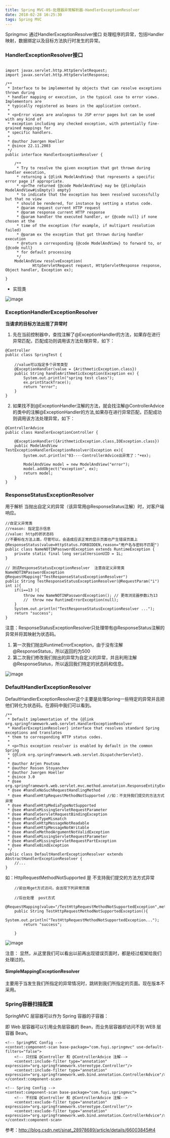 ```yaml
---
title: Spring MVC-05-处理器异常解析器-HandlerExceptionResolver
date: 2018-02-28 16:25:30
tags: Spring MVC
---
```


Springmvc 通过HandlerExceptionResolver接口 处理程序的异常，包括Handler映射，数据绑定以及目标方法执行时发生的异常。

### HandlerExceptionResolver接口

```

import javax.servlet.http.HttpServletRequest;
import javax.servlet.http.HttpServletResponse;

/**
 * Interface to be implemented by objects that can resolve exceptions thrown during
 * handler mapping or execution, in the typical case to error views. Implementors are
 * typically registered as beans in the application context.
 *
 * <p>Error views are analogous to JSP error pages but can be used with any kind of
 * exception including any checked exception, with potentially fine-grained mappings for
 * specific handlers.
 *
 * @author Juergen Hoeller
 * @since 22.11.2003
 */
public interface HandlerExceptionResolver {

	/**
	 * Try to resolve the given exception that got thrown during handler execution,
	 * returning a {@link ModelAndView} that represents a specific error page if appropriate.
	 * <p>The returned {@code ModelAndView} may be {@linkplain ModelAndView#isEmpty() empty}
	 * to indicate that the exception has been resolved successfully but that no view
	 * should be rendered, for instance by setting a status code.
	 * @param request current HTTP request
	 * @param response current HTTP response
	 * @param handler the executed handler, or {@code null} if none chosen at the
	 * time of the exception (for example, if multipart resolution failed)
	 * @param ex the exception that got thrown during handler execution
	 * @return a corresponding {@code ModelAndView} to forward to, or {@code null}
	 * for default processing
	 */
	ModelAndView resolveException(
			HttpServletRequest request, HttpServletResponse response, Object handler, Exception ex);

}
```
* 实现类

![image](https://note.youdao.com/yws/api/personal/file/8F88FA342F244104B1F3CDD028208E7E?method=download&shareKey=914787c23d3fc7b73954778a7f689409)

### ExceptionHandlerExceptionResolver

**当请求的目标方法出现了异常时**
1. 先在当前控制器中，查找注解了@ExceptionHandler的方法，如果存在进行异常匹配，匹配成功则调用该方法处理异常，如下：

```
@Controller
public class SpringTest {

    //value可以指定多个异常类型
    @ExceptionHandler(value = {ArithmeticException.class})
    public String handleArithmeticException(Exception ex) {
        System.out.println("spring test class");
        ex.printStackTrace();
        return "error";
    }
}
```

2. 如果找不到@ExceptionHandler注解的方法，就会找注解@ControllerAdvice的类中的注解@ExceptionHandler的方法,如果存在进行异常匹配，匹配成功则调用该方法处理异常，如下：
```
@ControllerAdvice
public class HandlerExceptionController {
    
    @ExceptionHandler({ArithmeticException.class,IOException.class})
    public ModelAndView TestExceptionHandlerExceptionResolver(Exception ex){
        System.out.println("03----ControllerAdvice出异常了："+ex);
        
        ModelAndView model = new ModelAndView("error");
        model.addObject("exception", ex);
        return model;
    }
}
```

### ResponseStatusExceptionResolver

用于解析 当抛出自定义的异常（该异常用@ResponseStatus注解）时，对客户端响应。

```
//自定义异常类
//reason: 指定显示信息   
//value: http的状状态码
//不要标在方法上面，尽管可以，会造成应该正常的显示页面也产生错误页面上
@ResponseStatus(value=HttpStatus.FORBIDDEN,reason="用户名与密码不匹配")
public class NameNOTINPasswordException extends RuntimeException {
    private static final long serialVersionUID = 1L;
}
```


```
// 测试ResponseStatusExceptionResolver  注意自定义异常类NameNOTINPasswordException
@RequestMapping("TestResponseStatusExceptionResolver")
public String TestResponseStatusExceptionResolver(@RequestParam("i") int i){
    if(i==13 ){
        throw new NameNOTINPasswordException(); // 更改浏览器参数i为13
        //  throw new RuntimeErrorException(null);
    }
    System.out.println("TestResponseStatusExceptionResolver ...");
    return "success";
}
```
注意：ResponseStatusExceptionResolver只处理带有@ResponseStatus注解的异常并将其映射为状态码。

1. 第一次我们抛出RuntimeErrorException，由于没有注解@ResponseStatus，所以返回的为500 
1. 第二次我们修改我们抛出的异常为自定义的异常，并且利用注解@ResponseStatus，所以返回我们特定的状态码和信息。 

![image](http://img.blog.csdn.net/20170326184807718?watermark/2/text/aHR0cDovL2Jsb2cuY3Nkbi5uZXQvc2luYXRfMjg5Nzg2ODk=/font/5a6L5L2T/fontsize/400/fill/I0JBQkFCMA==/dissolve/70/gravity/SouthEast)


### DefaultHandlerExceptionResolver
DefaultHandlerExceptionResolver这个主要是处理Spring一些特定的异常并且把他们转化为状态码。在源码中我们可以看到。
```
/**
 * Default implementation of the {@link org.springframework.web.servlet.HandlerExceptionResolver
 * HandlerExceptionResolver} interface that resolves standard Spring exceptions and translates
 * them to corresponding HTTP status codes.
 *
 * <p>This exception resolver is enabled by default in the common Spring
 * {@link org.springframework.web.servlet.DispatcherServlet}.
 *
 * @author Arjen Poutsma
 * @author Rossen Stoyanchev
 * @author Juergen Hoeller
 * @since 3.0
 * @see org.springframework.web.servlet.mvc.method.annotation.ResponseEntityExceptionHandler
 * @see #handleNoSuchRequestHandlingMethod
 * @see #handleHttpRequestMethodNotSupported //如：不支持我们提交的方法方式异常
 * @see #handleHttpMediaTypeNotSupported
 * @see #handleMissingServletRequestParameter
 * @see #handleServletRequestBindingException
 * @see #handleTypeMismatch
 * @see #handleHttpMessageNotReadable
 * @see #handleHttpMessageNotWritable
 * @see #handleMethodArgumentNotValidException
 * @see #handleMissingServletRequestParameter
 * @see #handleMissingServletRequestPartException
 * @see #handleBindException
 */
public class DefaultHandlerExceptionResolver extends AbstractHandlerExceptionResolver {
    //...
}
```
如：HttpRequestMethodNotSupported 是 不支持我们提交的方法方式异常

```
    //前台用get方式访问，会出现下列异常页面

    //后台处理  post方式
    @RequestMapping(value="/TestHttpRequestMethodNotSupportedException",method=RequestMethod.POST)
    public String TestHttpRequestMethodNotSupportedException(){
        System.out.println("TestHttpRequestMethodNotSupportedException...");
        return "success";

    } 
```

![image](http://img.blog.csdn.net/20170326190425385?watermark/2/text/aHR0cDovL2Jsb2cuY3Nkbi5uZXQvc2luYXRfMjg5Nzg2ODk=/font/5a6L5L2T/fontsize/400/fill/I0JBQkFCMA==/dissolve/70/gravity/SouthEast)

注意： 显然，从这里我们可以看出以前再出现错误页面时，都是经过框架给我们处理过的。

#### SimpleMappingExceptionResolver
主要用于当发生我们所指定的异常情况时，跳转到我们所指定的页面。现在版本不采用。

### Spring容器扫描配置
SpringMVC 层容器可以作为 Spring 容器的子容器：

即 Web 层容器可以引用业务层容器的 Bean，而业务层容器却访问不到 WEB 层容器 Bean。
```
<!-- SpringMVC Config -->
<context:component-scan base-package="com.fuyi.springmvc" use-default-filters="false">
    <!-- 只扫描 @Controller 和 @ControllerAdvice 注解-->
    <context:include-filter type="annotation" expression="org.springframework.stereotype.Controller"/>
    <context:include-filter type="annotation" expression="org.springframework.web.bind.annotation.ControllerAdvice"/>
</context:component-scan>

<!-- Spring Config -->
<context:component-scan base-package="com.fuyi.springmvc">
    <!-- 不扫描 @Controller 和 @ControllerAdvice 注解-->
    <context:exclude-filter type="annotation" expression="org.springframework.stereotype.Controller"/>
    <context:exclude-filter type="annotation" expression="org.springframework.web.bind.annotation.ControllerAdvice"/>
</context:component-scan>
```


参考：http://blog.csdn.net/sinat_28978689/article/details/66003845#t4